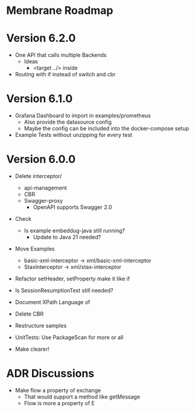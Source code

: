 # Membrane Roadmap

# Version 6.2.0

- One API that calls multiple Backends
  - Ideas
    - <target ../> inside <if>
- Routing with if instead of switch and cbr

# Version 6.1.0

- Grafana Dashboard to import in examples/prometheus
  - Also provide the datasource config
  - Maybe the config can be included into the docker-compose setup
- Example Tests without unzipping for every test


# Version 6.0.0

- Delete interceptor/
  - api-management
  - CBR
  - Swagger-proxy
    - OpenAPI supports Swagger 2.0

- Check
  - Is example embeddug-java still running?
    - Update to Java 21 needed? 

- Move Examples
  - basic-xml-interceptor -> xml/basic-xml-interceptor
  - StaxInterceptor -> xml/stax-interceptor


- Refactor setHeader, setProperty make it like if
- Is SessionResumptionTest still needed?
- Document XPath Language of <if>
- Delete CBR
- Restructure samples
- UnitTests: Use PackageScan for more or all
- Make <log headerOnly="false"/> clearer! 

# ADR Discussions

- Make flow a property of exchange 
  - That would support a method like getMessage
  - Flow is more a property of E